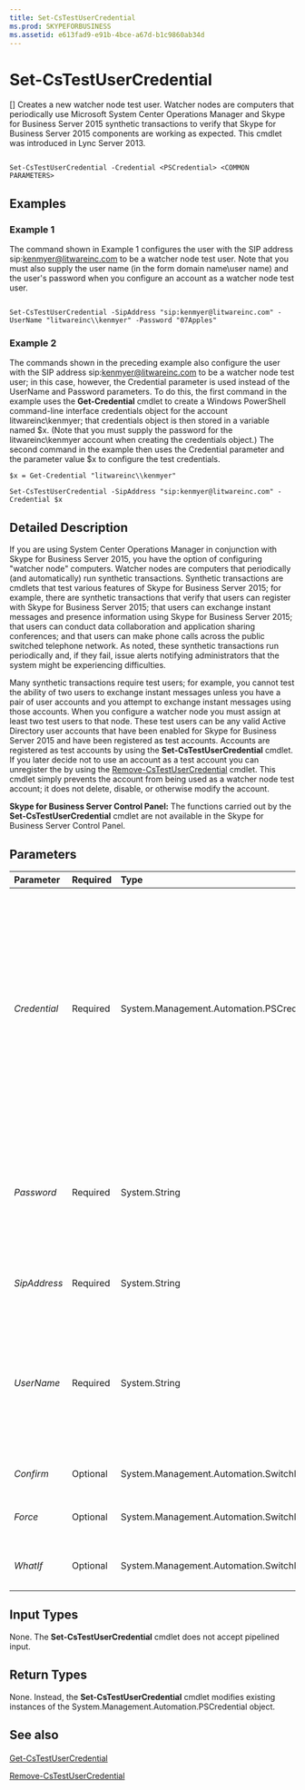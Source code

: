 ```yaml
---
title: Set-CsTestUserCredential
ms.prod: SKYPEFORBUSINESS
ms.assetid: e613fad9-e91b-4bce-a67d-b1c9860ab34d
---
```



# Set-CsTestUserCredential
[]
Creates a new watcher node test user. Watcher nodes are computers that periodically use Microsoft System Center Operations Manager and Skype for Business Server 2015 synthetic transactions to verify that Skype for Business Server 2015 components are working as expected. This cmdlet was introduced in Lync Server 2013.
  
    
    


```

Set-CsTestUserCredential -Credential <PSCredential> <COMMON PARAMETERS>

```


## Examples
<a name="Examples"> </a>


### Example 1

The command shown in Example 1 configures the user with the SIP address sip:kenmyer@litwareinc.com to be a watcher node test user. Note that you must also supply the user name (in the form domain name\\user name) and the user's password when you configure an account as a watcher node test user.
  
    
    

```

Set-CsTestUserCredential -SipAddress "sip:kenmyer@litwareinc.com" -UserName "litwareinc\\kenmyer" -Password "07Apples"
```


### Example 2

The commands shown in the preceding example also configure the user with the SIP address sip:kenmyer@litwareinc.com to be a watcher node test user; in this case, however, the Credential parameter is used instead of the UserName and Password parameters. To do this, the first command in the example uses the **Get-Credential** cmdlet to create a Windows PowerShell command-line interface credentials object for the account litwareinc\\kenmyer; that credentials object is then stored in a variable named $x. (Note that you must supply the password for the litwareinc\\kenmyer account when creating the credentials object.) The second command in the example then uses the Credential parameter and the parameter value $x to configure the test credentials.
  
    
    

```
$x = Get-Credential "litwareinc\\kenmyer"

Set-CsTestUserCredential -SipAddress "sip:kenmyer@litwareinc.com" -Credential $x
```


## Detailed Description
<a name="DetailedDescription"> </a>

If you are using System Center Operations Manager in conjunction with Skype for Business Server 2015, you have the option of configuring "watcher node" computers. Watcher nodes are computers that periodically (and automatically) run synthetic transactions. Synthetic transactions are cmdlets that test various features of Skype for Business Server 2015; for example, there are synthetic transactions that verify that users can register with Skype for Business Server 2015; that users can exchange instant messages and presence information using Skype for Business Server 2015; that users can conduct data collaboration and application sharing conferences; and that users can make phone calls across the public switched telephone network. As noted, these synthetic transactions run periodically and, if they fail, issue alerts notifying administrators that the system might be experiencing difficulties.
  
    
    
Many synthetic transactions require test users; for example, you cannot test the ability of two users to exchange instant messages unless you have a pair of user accounts and you attempt to exchange instant messages using those accounts. When you configure a watcher node you must assign at least two test users to that node. These test users can be any valid Active Directory user accounts that have been enabled for Skype for Business Server 2015 and have been registered as test accounts. Accounts are registered as test accounts by using the **Set-CsTestUserCredential** cmdlet. If you later decide not to use an account as a test account you can unregister the by using the [Remove-CsTestUserCredential](remove-cstestusercredential.md) cmdlet. This cmdlet simply prevents the account from being used as a watcher node test account; it does not delete, disable, or otherwise modify the account.
  
    
    
 **Skype for Business Server Control Panel:** The functions carried out by the **Set-CsTestUserCredential** cmdlet are not available in the Skype for Business Server Control Panel.
  
    
    

## Parameters
<a name="DetailedDescription"> </a>



|**Parameter**|**Required**|**Type**|**Description**|
|:-----|:-----|:-----|:-----|
| _Credential_ <br/> |Required  <br/> |System.Management.Automation.PSCredential  <br/> |Enables you to configure test credentials by using a Windows PowerShell credentials object rather than the Password and UserName parameters; this has the advantage of ensuring that the user password is masked when you type it onscreen.  <br/> To use the Credential parameter you must first create a PSCredential object using the **Get-Credential** cmdlet and then store the resulting object in a variable. For example: <br/> $x = Get-Credential "litwareinc\\kenmyer"  <br/> That variable is then used as the parameter value for the Credential parameter.  <br/> |
| _Password_ <br/> |Required  <br/> |System.String  <br/> |Password for the account whose test user credentials are being set. (Note that this password will be displayed onscreen in plain text.) For example:  <br/>  `-Password "p@ssw0rd"` <br/> You do not need to use the Password or the UserName parameters if you use the Credential parameter.  <br/> |
| _SipAddress_ <br/> |Required  <br/> |System.String  <br/> |SIP address of the account whose test user credentials are being set. For example:  <br/>  `-SipAddress "sip:kenmyer@litwareinc.com"` <br/> |
| _UserName_ <br/> |Required  <br/> |System.String  <br/> |User name of the account being configured for test credentials. The user name can be the SamAccountName or Active Directory DisplayName; for example:  <br/>  `-UserName "Ken Myer"` <br/> You can also specify the UserName by using the format domain name\\user name. For example:  <br/>  `-UserName "litwareinc\\kenmyer"` <br/> |
| _Confirm_ <br/> |Optional  <br/> |System.Management.Automation.SwitchParameter  <br/> |Prompts you for confirmation before executing the command.  <br/> |
| _Force_ <br/> |Optional  <br/> |System.Management.Automation.SwitchParameter  <br/> |Suppresses the display of any non-fatal error message that might occur when running the command.  <br/> |
| _WhatIf_ <br/> |Optional  <br/> |System.Management.Automation.SwitchParameter  <br/> |Describes what would happen if you executed the command without actually executing the command.  <br/> |
   

## Input Types
<a name="InputTypes"> </a>

None. The **Set-CsTestUserCredential** cmdlet does not accept pipelined input.
  
    
    

## Return Types
<a name="ReturnTypes"> </a>

None. Instead, the **Set-CsTestUserCredential** cmdlet modifies existing instances of the System.Management.Automation.PSCredential object.
  
    
    

## See also
<a name="ReturnTypes"> </a>


#### 


  
    
    
 [Get-CsTestUserCredential](get-cstestusercredential.md)
  
    
    
 [Remove-CsTestUserCredential](remove-cstestusercredential.md)
